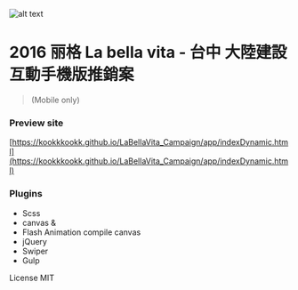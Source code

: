 ![alt text](https://kookkkookk.github.io/LaBellaVita_Campaign/src/images/md_use1.jpg)

# 2016 丽格 La bella vita - 台中 大陸建設 互動手機版推銷案
>(Mobile only)

### Preview site
[https://kookkkookk.github.io/LaBellaVita_Campaign/app/indexDynamic.html](https://kookkkookk.github.io/LaBellaVita_Campaign/app/indexDynamic.html)

### Plugins
 - Scss
 - canvas &
 - Flash Animation compile canvas
 - jQuery
 - Swiper
 - Gulp

License
MIT